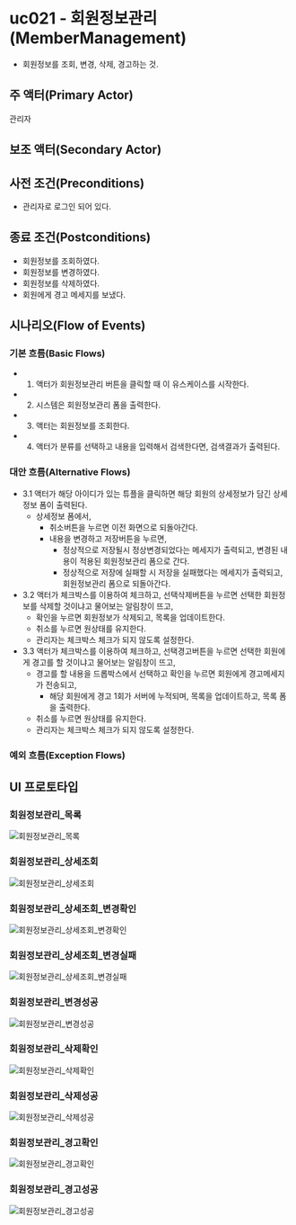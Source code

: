 # uc021 - 회원정보관리(MemberManagement)
- 회원정보를 조회, 변경, 삭제, 경고하는 것.

## 주 액터(Primary Actor)
관리자

## 보조 액터(Secondary Actor)


## 사전 조건(Preconditions)
- 관리자로 로그인 되어 있다.

## 종료 조건(Postconditions)
- 회원정보를 조회하였다.
- 회원정보를 변경하였다.
- 회원정보를 삭제하였다.
- 회원에게 경고 메세지를 보냈다.

## 시나리오(Flow of Events)

### 기본 흐름(Basic Flows)

- 1. 액터가 회원정보관리 버튼을 클릭할 때 이 유스케이스를 시작한다.
- 2. 시스템은 회원정보관리 폼을 출력한다.
- 3. 액터는 회원정보를 조회한다.
- 4. 액터가 분류를 선택하고 내용을 입력해서 검색한다면, 검색결과가 출력된다.


### 대안 흐름(Alternative Flows)

- 3.1 액터가 해당 아이디가 있는 튜플을 클릭하면 해당 회원의 상세정보가 담긴 상세정보 폼이 출력된다.
    - 상세정보 폼에서,
        - 취소버튼을 누르면 이전 화면으로 되돌아간다.
        - 내용을 변경하고 저장버튼을 누르면,
            - 정상적으로 저장될시 정상변경되었다는 메세지가 출력되고, 변경된 내용이 적용된 회원정보관리 폼으로 간다.
            - 정상적으로 저장에 실패할 시 저장을 실패했다는 메세지가 출력되고, 회원정보관리 폼으로 되돌아간다.
- 3.2 액터가 체크박스를 이용하여 체크하고, 선택삭제버튼을 누르면 선택한 회원정보를 삭제할 것이냐고 물어보는 알림창이 뜨고,
    - 확인을 누르면 회원정보가 삭제되고, 목록을 업데이트한다.
    - 취소를 누르면 원상태를 유지한다.
    - 관리자는 체크박스 체크가 되지 않도록 설정한다.
- 3.3 액터가 체크박스를 이용하여 체크하고, 선택경고버튼을 누르면 선택한 회원에게 경고를 할 것이냐고 물어보는 알림창이 뜨고,
    - 경고를 할 내용을 드롭박스에서 선택하고 확인을 누르면 회원에게 경고메세지가 전송되고, 
        - 해당 회원에게 경고 1회가 서버에 누적되며, 목록을 업데이트하고, 목록 폼을 출력한다.
    - 취소를 누르면 원상태를 유지한다.
    - 관리자는 체크박스 체크가 되지 않도록 설정한다.



### 예외 흐름(Exception Flows)


## UI 프로토타입

### 회원정보관리_목록
![회원정보관리_목록](./images/uc041-list.jpg)

### 회원정보관리_상세조회
![회원정보관리_상세조회](./images/uc041-detail.jpg)

### 회원정보관리_상세조회_변경확인
![회원정보관리_상세조회_변경확인](./images/uc041-update_check.jpg)

### 회원정보관리_상세조회_변경실패
![회원정보관리_상세조회_변경실패](./images/uc041-update_fail.jpg)

### 회원정보관리_변경성공
![회원정보관리_변경성공](./images/uc041-update_success.jpg)

### 회원정보관리_삭제확인
![회원정보관리_삭제확인](./images/uc041-delete_check.jpg)

### 회원정보관리_삭제성공
![회원정보관리_삭제성공](./images/uc041-delete_success.jpg)

### 회원정보관리_경고확인
![회원정보관리_경고확인](./images/uc041-alert_check.jpg)

### 회원정보관리_경고성공
![회원정보관리_경고성공](./images/uc041-alert_success.jpg)